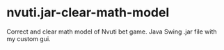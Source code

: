 # nvuti.jar-clear-math-model
Correct and clear math model of Nvuti bet game. Java Swing .jar file with my custom gui. 
